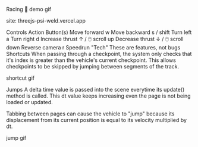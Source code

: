 Racing 🚗
demo gif

site: threejs-psi-weld.vercel.app

Controls
Action	Button(s)
Move forward	w
Move backward	s / shift
Turn left	a
Turn right	d
Increase thrust	↑ / 🖱️ scroll up
Decrease thrust	↓ / 🖱️ scroll down
Reverse camera	r
Speedrun "Tech"
These are features, not bugs
Shortcuts
When passing through a checkpoint, the system only checks that it's index is greater than the vehicle's current checkpoint. This allows checkpoints to be skipped by jumping between segments of the track.

shortcut gif

Jumps
A delta time value is passed into the scene everytime its update() method is called. This dt value keeps increasing even the page is not being loaded or updated.

Tabbing between pages can cause the vehicle to "jump" because its displacement from its current position is equal to its velocity multiplied by dt.

jump gif
